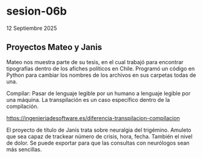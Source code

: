 # sesion-06b

12 Septiembre 2025

## Proyectos Mateo y Janis

Mateo nos muestra parte de su tesis, en el cual trabajó para encontrar tipografías dentro de los afiches políticos en Chile.
Programó un código en Python para cambiar los nombres de los archivos en sus carpetas todas de una.

Compilar: Pasar de lenguaje legible por un humano a lenguaje legible por una máquina.
La transpilación es un caso específico dentro de la compilación.

<https://ingenieriadesoftware.es/diferencia-transpilacion-compilacion>

El proyecto de título de Janis trata sobre neuralgia del trigémino. 
Amuleto que sea capaz de trackear número de crisis, hora, fecha. También el nivel de dolor. Se puede exportar para que las consultas con neurólogos sean más sencillas.
